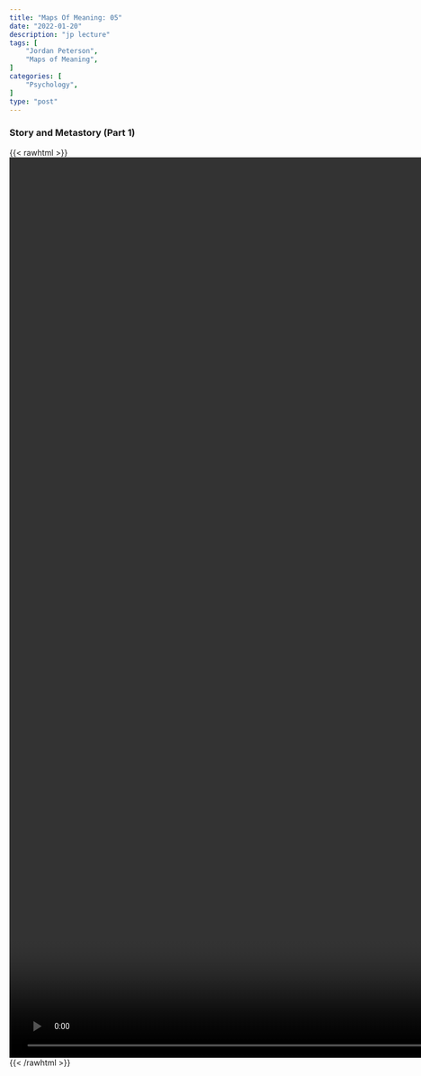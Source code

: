 ```yaml
---
title: "Maps Of Meaning: 05"
date: "2022-01-20"
description: "jp lecture"
tags: [
    "Jordan Peterson",
    "Maps of Meaning",
]
categories: [
    "Psychology",
]
type: "post"
---
```

### Story and Metastory (Part 1)
{{< rawhtml >}}
    <video style="height:40vh;width:auto" overflow="hidden" controls>
        <source src="https://lectures.dev00ps.com/maps-of-meaning/2017_Maps_of_Meaning_05_-_Story_and_Metastory__8Part_1_9.mp4" type="video/mp4"> 
    </video>
{{< /rawhtml >}}